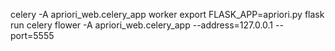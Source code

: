 celery -A apriori_web.celery_app worker
export FLASK_APP=apriori.py
flask run
celery flower -A apriori_web.celery_app --address=127.0.0.1 --port=5555